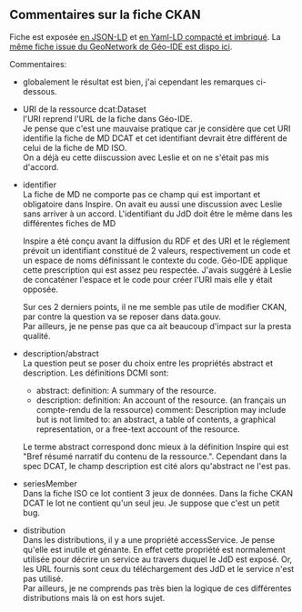 ## Commentaires sur la fiche CKAN

Fiche est exposée [en JSON-LD](ficheckan.jsonld) et [en Yaml-LD compacté et imbriqué](https://geoapi.fr/gndcat/ficheckan.php).
La [même fiche issue du GeoNetwork de Géo-IDE est dispo ici](http://geoapi.fr/gndcat/read.php?server=gide/gn&action=viewRecord&id=fr-120066022-ldd-74c656c0-3868-4bfa-89d6-5985ce1e8d59&fmt=iso-yaml).

Commentaires:

- globalement le résultat est bien, j'ai cependant les remarques ci-dessous.

- URI de la ressource dcat:Dataset  
  l'URI reprend l'URL de la fiche dans Géo-IDE.  
  Je pense que c'est une mauvaise pratique car je considère que cet URI identifie la fiche de MD DCAT
  et cet identifiant devrait être différent de celui de la fiche de MD ISO.  
  On a déjà eu cette diiscussion avec Leslie et on ne s'était pas mis d'accord.
  
- identifier  
  La fiche de MD ne comporte pas ce champ qui est important et obligatoire dans Inspire.
  On avait eu aussi une discussion avec Leslie sans arriver à un accord.
  L'identifiant du JdD doit être le même dans les différentes fiches de MD
  
  Inspire a été conçu avant la diffusion du RDF et des URI et le réglement prévoit un identifiant constitué de 2 valeurs,
  respectivement un code et un espace de noms définissant le contexte du code.
  Géo-IDE applique cette prescription qui est assez peu respectée.
  J'avais suggéré à Leslie de concaténer l'espace et le code pour créer l'URI mais elle y était opposée.
  
  Sur ces 2 derniers points, il ne me semble pas utile de modifier CKAN, par contre la question va se reposer dans data.gouv.  
  Par ailleurs, je ne pense pas que ca ait beaucoup d'impact sur la presta qualité.

- description/abstract  
  La question peut se poser du choix entre les propriétés abstract et description. Les définitions DCMI sont:
    - abstract:
      definition: A summary of the resource.
    - description:
      definition: An account of the resource. (an français un compte-rendu de la ressource)
      comment: Description may include but is not limited to: an abstract, a table of contents, a graphical representation,
      or a free-text account of the resource.
      
  Le terme abstract correspond donc mieux à la définition Inspire qui est "Bref résumé narratif du contenu de la ressource.".
  Cependant dans la spec DCAT, le champ description est cité alors qu'abstract ne l'est pas.
  
- seriesMember  
  Dans la fiche ISO ce lot contient 3 jeux de données. Dans la fiche CKAN DCAT le lot ne contient qu'un seul jeu.
  Je suppose que c'est un petit bug.
  
- distribution  
  Dans les distributions, il y a une propriété accessService. Je pense qu'elle est inutile et génante.
  En effet cette propriété est normalement utilisée pour décrire un service au travers duquel le JdD est exposé.
  Or, les URL fournis sont ceux du téléchargement des JdD et le service n'est pas utilisé.  
  Par ailleurs, je ne comprends pas très bien la logique de ces différentes distributions mais là on est hors sujet.
